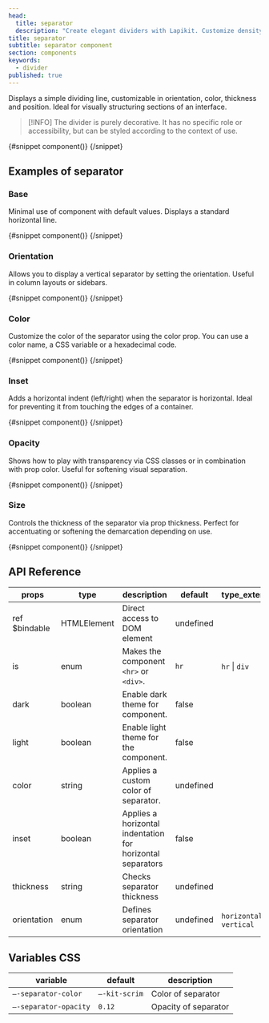 ```yaml
---
head:
  title: separator
  description: "Create elegant dividers with Lapikit. Customize density, size and style to structure your Svelte components."
title: separator
subtitle: separator component
section: components
keywords:
  - divider
published: true
---
```


<script>
    import { Sandbox } from '$lib/components/index.js';
    // components
    import SeparatorBase from "$lib/components/docs/separator/separator-base.svelte";
    import SeparatorBaseCode from "$lib/components/docs/separator/separator-base.svelte?raw";
    import SeparatorOrientation from "$lib/components/docs/separator/separator-orientation.svelte";
    import SeparatorOrientationCode from "$lib/components/docs/separator/separator-orientation.svelte?raw";
    import SeparatorColor from "$lib/components/docs/separator/separator-color.svelte";
    import SeparatorColorCode from "$lib/components/docs/separator/separator-color.svelte?raw";
    import SeparatorInset from "$lib/components/docs/separator/separator-inset.svelte";
    import SeparatorInsetCode from "$lib/components/docs/separator/separator-inset.svelte?raw";
    import SeparatorOpacity from "$lib/components/docs/separator/separator-opacity.svelte";
    import SeparatorOpacityCode from "$lib/components/docs/separator/separator-opacity.svelte?raw";
    import SeparatorSize from "$lib/components/docs/separator/separator-size.svelte";
    import SeparatorSizeCode from "$lib/components/docs/separator/separator-size.svelte?raw";
</script>

Displays a simple dividing line, customizable in orientation, color, thickness and position.
Ideal for visually structuring sections of an interface.

> [!INFO]
> The divider is purely decorative. It has no specific role or accessibility, but can be styled according to the context of use.

<Sandbox name="separator-sandbox" code={SeparatorBaseCode} presentation>
	{#snippet component()}
		<SeparatorBase/>
	{/snippet}
</Sandbox>

## Examples of separator

### Base

Minimal use of component with default values. Displays a standard horizontal line.

<Sandbox name="separator-base-sandbox" code={SeparatorBaseCode}>
	{#snippet component()}
		<SeparatorBase/>
	{/snippet}
</Sandbox>

### Orientation

Allows you to display a vertical separator by setting the orientation. Useful in column layouts or sidebars.

<Sandbox name="separator-orientation-sandbox" code={SeparatorOrientationCode}>
	{#snippet component()}
		<SeparatorOrientation/>
	{/snippet}
</Sandbox>

### Color

Customize the color of the separator using the color prop. You can use a color name, a CSS variable or a hexadecimal code.

<Sandbox name="separator-color-sandbox" code={SeparatorColorCode}>
	{#snippet component()}
		<SeparatorColor/>
	{/snippet}
</Sandbox>

### Inset

Adds a horizontal indent (left/right) when the separator is horizontal. Ideal for preventing it from touching the edges of a container.

<Sandbox name="separator-inset-sandbox" code={SeparatorInsetCode}>
	{#snippet component()}
		<SeparatorInset/>
	{/snippet}
</Sandbox>

### Opacity

Shows how to play with transparency via CSS classes or in combination with prop color. Useful for softening visual separation.

<Sandbox name="separator-inset-sandbox" code={SeparatorOpacityCode}>
	{#snippet component()}
		<SeparatorOpacity/>
	{/snippet}
</Sandbox>

### Size

Controls the thickness of the separator via prop thickness. Perfect for accentuating or softening the demarcation depending on use.

<Sandbox name="separator-size-sandbox" code={SeparatorSize}>
	{#snippet component()}
		<SeparatorSize/>
	{/snippet}
</Sandbox>

## API Reference

| props         | type        | description                                                | default   | type_extend                |
| ------------- | ----------- | ---------------------------------------------------------- | --------- | -------------------------- |
| ref $bindable | HTMLElement | Direct access to DOM element                               | undefined |                            |
| is            | enum        | Makes the component `<hr>` or `<div>`.                     | `hr`      | `hr` \| `div`              |
| dark          | boolean     | Enable dark theme for component.                           | false     |                            |
| light         | boolean     | Enable light theme for the component.                      | false     |                            |
| color         | string      | Applies a custom color of separator.                       | undefined |                            |
| inset         | boolean     | Applies a horizontal indentation for horizontal separators | false     |                            |
| thickness     | string      | Checks separator thickness                                 | undefined |                            |
| orientation   | enum        | Defines separator orientation                              | undefined | `horizontal` \| `vertical` |

## Variables CSS

| variable              | default       | description          |
| --------------------- | ------------- | -------------------- |
| `–-separator-color`   | `–-kit-scrim` | Color of separator   |
| `–-separator-opacity` | `0.12`        | Opacity of separator |
